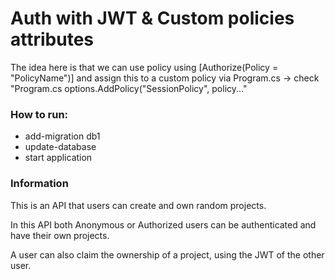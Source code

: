 # Auth with JWT & Custom policies attributes

The idea here is that we can use policy using [Authorize(Policy = "PolicyName")] and assign this to a custom policy via Program.cs -> check "Program.cs options.AddPolicy("SessionPolicy", policy..."

### How to run:
* add-migration db1
* update-database
* start application

### Information
This is an API that users can create and own random projects.

In this API both Anonymous or Authorized users can be authenticated and have their own projects.

A user can also claim the ownership of a project, using the JWT of the other user.